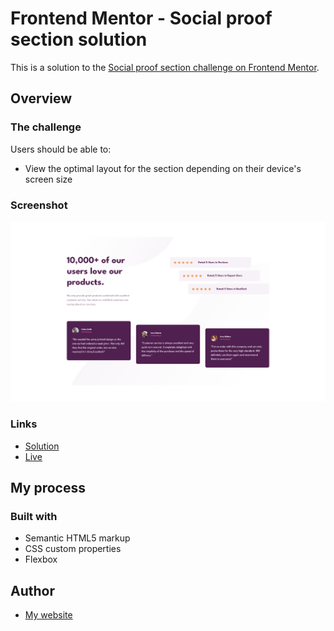 # Frontend Mentor - Social proof section solution

This is a solution to the [Social proof section challenge on Frontend Mentor](https://www.frontendmentor.io/challenges/social-proof-section-6e0qTv_bA).

## Overview

### The challenge

Users should be able to:

- View the optimal layout for the section depending on their device's screen size

### Screenshot

![](./screenshot.png)

### Links

- [Solution](https://github.com/ahmedEid6/social-proof-section)
- [Live](https://ahmedeid6.github.io/social-proof-section/)

## My process

### Built with

- Semantic HTML5 markup
- CSS custom properties
- Flexbox

## Author

- [My website](https://ahmedeid6.github.io/my-portofolio/)
